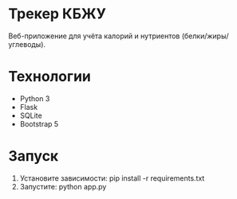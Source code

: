 # Трекер КБЖУ

Веб-приложение для учёта калорий и нутриентов (белки/жиры/углеводы).

# Технологии
- Python 3
- Flask
- SQLite
- Bootstrap 5

# Запуск
1. Установите зависимости: pip install -r requirements.txt
2. Запустите: python app.py
